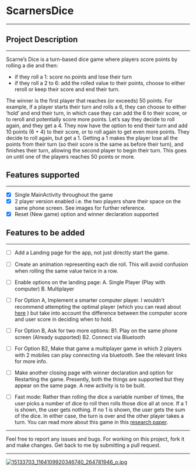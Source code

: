 # ScarnersDice
----------
## Project Description
_________
Scarne’s Dice is a turn-based dice game where players score points by rolling a die and then:
* if they roll a 1: score no points and lose their turn
* if they roll a 2 to 6:
    add the rolled value to their points, choose to either reroll or keep their score and end their turn. 

The winner is the first player that reaches (or exceeds) 50 points.
For example, if a player starts their turn and rolls a 6, they can choose to either ‘hold’ and end their turn, in which case they can add the 6 to their score, or to reroll and potentially score more points.
Let’s say they decide to roll again, and they get a 4. They now have the option to end their turn and add 10 points (6 + 4) to their score, or to roll again to get even more points.
They decide to roll again, but get a 1. Getting a 1 makes the player lose all the points from their turn (so their score is the same as before their turn), and finishes their turn, allowing the second player to begin their turn.
This goes on until one of the players reaches 50 points or more.

## Features supported
------------

- [x] Single MainActivity throughout the game
- [x] 2 player version enabled i.e. the two players share their space on the same phone screen. See images for further reference.
- [x] Reset (New game) option and winner declaration supported

## Features to be added 
-------------

- [ ] Add a Landing page for the app, not just directly start the game.
 
- [ ] Create an animation representing each die roll. This will avoid confusion when rolling the same value twice in a row.


- [ ] Enable options on the landing page:
	A. Single Player (Play with computer)
	B. Multiplayer 


- [ ] For Option A, 
Implement a smarter computer player. I wouldn't recommend attempting the optimal player (which you can read about [here](http://cs.gettysburg.edu/projects/pig/pigVis.html) ) but take into account the difference between the computer score and user score in deciding when to hold.


- [ ] For Option B,
Ask for two more options:
	B1. Play on the same phone screen (Already supported)
	B2. Connect via Bluetooth


- [ ] For Option B2,
Make that game a multiplayer game in which 2 players with 2 mobiles can play connecting via bluetooth. See the relevant links for more info.


- [ ] Make another closing page with winner declaration and option for Restarting the game. Presently, both the things are supported but they appear on the same page. A new activity is to be built.


- [ ] Fast mode: Rather than rolling the dice a variable number of times, the user picks a number of dice to roll then rolls those dice all at once. If a 1 is shown, the user gets nothing. If no 1 is shown, the user gets the sum of the dice. In either case, the turn is over and the other player takes a turn. You can read more about this game in this [research paper](http://personal.vu.nl/h.c.tijms/morfismospaper.pdf).

----------------

Feel free to report any issues and bugs. For working on this project, fork it and make changes. Get back to me by submitting a pull request.

-----------------
[![15133703_1164109920346740_264781946_o.jpg](https://s18.postimg.org/grcyd788p/15133703_1164109920346740_264781946_o.jpg)](https://postimg.org/image/3zys6oygl/)

